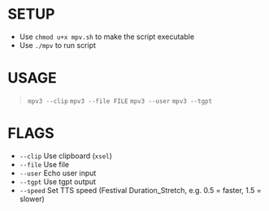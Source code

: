 # SETUP
* Use `chmod u+x mpv.sh` to make the script executable
* Use `./mpv` to run script
# USAGE
> `mpv3 --clip`
> `mpv3 --file FILE`
> `mpv3 --user`
> `mpv3 --tgpt`
# FLAGS
-  `--clip`    Use clipboard (`xsel`)
-  `--file`    Use file
-  `--user`    Echo user input
-  `--tgpt`    Use tgpt output
-  `--speed`   Set TTS speed (Festival Duration_Stretch, e.g. 0.5 = faster, 1.5 = slower)
